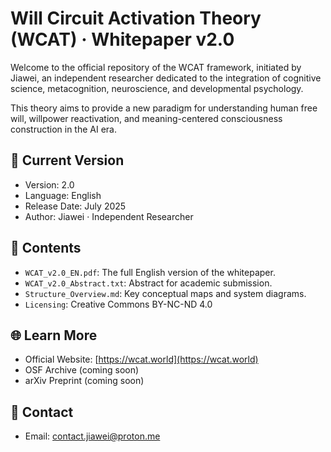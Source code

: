 # Will Circuit Activation Theory (WCAT) · Whitepaper v2.0

Welcome to the official repository of the WCAT framework, initiated by Jiawei, an independent researcher dedicated to the integration of cognitive science, metacognition, neuroscience, and developmental psychology.

This theory aims to provide a new paradigm for understanding human free will, willpower reactivation, and meaning-centered consciousness construction in the AI era.

## 📘 Current Version
- Version: 2.0
- Language: English
- Release Date: July 2025
- Author: Jiawei · Independent Researcher

## 📎 Contents
- `WCAT_v2.0_EN.pdf`: The full English version of the whitepaper.
- `WCAT_v2.0_Abstract.txt`: Abstract for academic submission.
- `Structure_Overview.md`: Key conceptual maps and system diagrams.
- `Licensing`: Creative Commons BY-NC-ND 4.0

## 🌐 Learn More
- Official Website: [https://wcat.world](https://wcat.world)
- OSF Archive (coming soon)
- arXiv Preprint (coming soon)

## 🤝 Contact
- Email: contact.jiawei@proton.me
